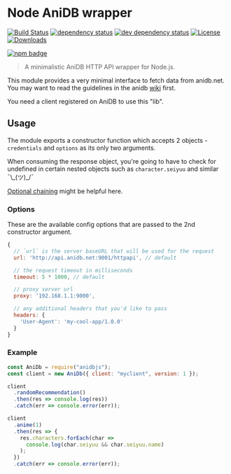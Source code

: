 # Node AniDB wrapper

[![Build Status][travis-svg]][travis-url]
[![dependency status][deps-svg]][deps-url]
[![dev dependency status][dev-deps-svg]][dev-deps-url]
[![License][license-image]][license-url]
[![Downloads][downloads-image]][downloads-url]

[![npm badge][npm-badge-png]][package-url]

> A minimalistic AniDB HTTP API wrapper for Node.js.

This module provides a very minimal interface to fetch data from anidb.net. You may want to read the guidelines in the anidb [wiki](http://wiki.anidb.net/w/HTTP_API_Definition) first.

You need a client registered on AniDB to use this "lib".

## Usage

The module exports a constructor function which accepts 2 objects - `credentials` and `options` as its only two arguments.

When consuming the response object, you're going to have to check for undefined in certain nested objects such as `character.seiyuu` and similar ¯\\_(ツ)\_/¯

[Optional chaining](https://babeljs.io/docs/en/next/babel-plugin-proposal-optional-chaining) might be helpful here.

### Options
These are the available config options that are passed to the 2nd constructor argument.

```js
{
  // `url` is the server baseURL that will be used for the request
  url: 'http://api.anidb.net:9001/httpapi', // default

  // the request timeout in milliseconds
  timeout: 5 * 1000, // default

  // proxy server url
  proxy: '192.168.1.1:9000',

  // any additional headers that you'd like to pass
  headers: {
    'User-Agent': 'my-cool-app/1.0.0'
  }
}
```

### Example

```javascript
const AniDb = require("anidbjs");
const client = new AniDb({ client: "myclient", version: 1 });

client
  .randomRecommendation()
  .then(res => console.log(res))
  .catch(err => console.error(err));

client
  .anime(1)
  .then(res => {
    res.characters.forEach(char =>
      console.log(char.seiyuu && char.seiyuu.name)
    );
  })
  .catch(err => console.error(err));
```

[package-url]: https://npmjs.org/package/anidbjs
[travis-svg]: https://travis-ci.org/miraris/anidbjs.svg
[travis-url]: https://travis-ci.org/miraris/anidbjs
[deps-svg]: https://david-dm.org/miraris/anidbjs.svg
[deps-url]: https://david-dm.org/miraris/anidbjs
[dev-deps-svg]: https://david-dm.org/miraris/anidbjs/dev-status.svg
[dev-deps-url]: https://david-dm.org/miraris/anidbjs#info=devDependencies
[npm-badge-png]: https://nodei.co/npm/anidbjs.png
[license-image]: http://img.shields.io/npm/l/anidbjs.svg
[license-url]: LICENSE
[downloads-image]: http://img.shields.io/npm/dm/anidbjs.svg
[downloads-url]: http://npm-stat.com/charts.html?package=anidbjs
